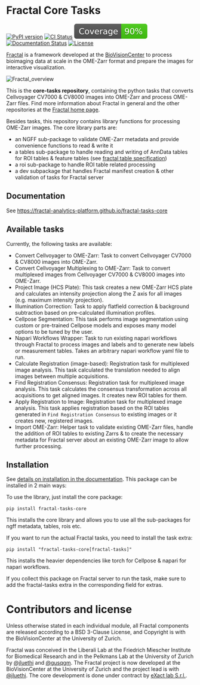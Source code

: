 # Fractal Core Tasks

[![PyPI version](https://img.shields.io/pypi/v/fractal-tasks-core?color=gree)](https://pypi.org/project/fractal-tasks-core/)
[![CI Status](https://github.com/fractal-analytics-platform/fractal-tasks-core/actions/workflows/ci_pip.yml/badge.svg)](https://github.com/fractal-analytics-platform/fractal-tasks-core/actions/workflows/ci_pip.yml)
[![Coverage](https://raw.githubusercontent.com/fractal-analytics-platform/fractal-tasks-core/python-coverage-comment-action-data/badge.svg)](https://htmlpreview.github.io/?https://github.com/fractal-analytics-platform/fractal-tasks-core/blob/python-coverage-comment-action-data/htmlcov/index.html)
[![Documentation Status](https://github.com/fractal-analytics-platform/fractal-tasks-core/actions/workflows/documentation.yaml/badge.svg)](https://fractal-analytics-platform.github.io/fractal-tasks-core)
[![License](https://img.shields.io/badge/License-BSD_3--Clause-blue.svg)](https://opensource.org/licenses/BSD-3-Clause)

[Fractal](https://fractal-analytics-platform.github.io/) is a framework developed at the [BioVisionCenter](https://www.biovisioncenter.uzh.ch/en.html) to process bioimaging data at scale in the OME-Zarr format and prepare the images for interactive visualization.

![Fractal_overview](https://github.com/user-attachments/assets/24d24905-ae43-4249-a6de-6ed4853b0e59)

This is the **core-tasks repository**, containing the python tasks that converts Cellvoyager CV7000 & CV8000 images into OME-Zarr and process OME-Zarr files. Find more information about Fractal in general and the other repositories at the [Fractal home page](https://fractal-analytics-platform.github.io).

Besides tasks, this repository contains library functions for processing OME-Zarr images. The core library parts are:
- an NGFF sub-package to validate OME-Zarr metadata and provide convenience functions to read & write it
- a tables sub-package to handle reading and writing of AnnData tables for ROI tables & feature tables (see [fractal table specification](https://fractal-analytics-platform.github.io/fractal-tasks-core/tables/))
- a roi sub-package to handle ROI table related processing
- a dev subpackage that handles Fractal manifest creation & other validation of tasks for Fractal server


## Documentation

See https://fractal-analytics-platform.github.io/fractal-tasks-core


## Available tasks

Currently, the following tasks are available:
- Convert Cellvoyager to OME-Zarr: Task to convert Cellvoyager CV7000 & CV8000 images into OME-Zarr.
- Convert Cellvoyager Multiplexing to OME-Zarr: Task to convert multiplexed images from Cellvoyager CV7000 & CV8000 images into OME-Zarr.
- Project Image (HCS Plate): This task creates a new OME-Zarr HCS plate and calculates an intensity projection along the Z axis for all images (e.g. maximum intensity projection).
- Illumination Correction: Task to apply flatfield correction & background subtraction based on pre-calculated illumination profiles.
- Cellpose Segmentation: This task performs image segmentation using custom or pre-trained Cellpose models and exposes many model options to be tuned by the user.
- Napari Workflows Wrapper: Task to run existing napari workflows through Fractal to process images and labels and to generate new labels or measurement tables. Takes an arbitrary napari workflow yaml file to run.
- Calculate Registration (image-based): Registration task for multiplexed image analysis. This task calculated the translation needed to align images between multiple acquisitions.
- Find Registration Consensus: Registration task for multiplexed image analysis. This task calculates the consensus transformation across all acquisitions to get aligned images. It creates new ROI tables for them.
- Apply Registration to Image: Registration task for multiplexed image analysis. This task applies registration based on the ROI tables generated in `Find Registration Consensus` to existing images or it creates new, registered images.
- Import OME-Zarr: Helper task to validate existing OME-Zarr files, handle the addition of ROI tables to existing Zarrs & to create the necessary metadata for Fractal server about an existing OME-Zarr image to allow further processing.


## Installation
See [details on installation in the documentation](https://fractal-analytics-platform.github.io/fractal-tasks-core/install/). This package can be installed in 2 main ways:

To use the library, just install the core package:

```
pip install fractal-tasks-core
```

This installs the core library and allows you to use all the sub-packages for ngff metadata, tables, rois etc.

If you want to run the actual Fractal tasks, you need to install the task extra:
```
pip install "fractal-tasks-core[fractal-tasks]"
```

This installs the heavier dependencies like torch for Cellpose & napari for napari workflows.

If you collect this package on Fractal server to run the task, make sure to add the fractal-tasks extra in the corresponding field for extras.

# Contributors and license

Unless otherwise stated in each individual module, all Fractal components are released according to a BSD 3-Clause License, and Copyright is with the BioVisionCenter at the University of Zurich.

Fractal was conceived in the Liberali Lab at the Friedrich Miescher Institute for Biomedical Research and in the Pelkmans Lab at the University of Zurich by [@jluethi](https://github.com/jluethi) and [@gusqgm](https://github.com/gusqgm). The Fractal project is now developed at the BioVisionCenter at the University of Zurich and the project lead is with [@jluethi](https://github.com/jluethi). The core development is done under contract by [eXact lab S.r.l.](https://www.exact-lab.it).

